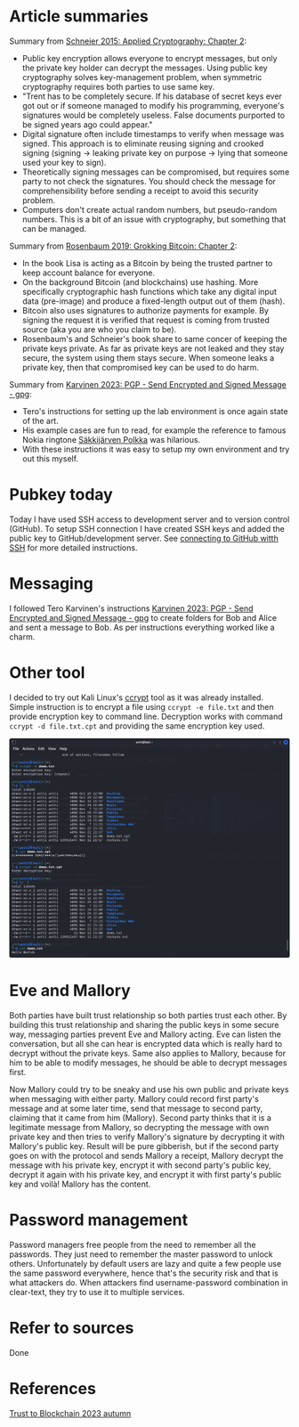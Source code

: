 # Article summaries
Summary from [Schneier 2015: Applied Cryptography: Chapter 2](https://learning.oreilly.com/library/view/applied-cryptography-protocols/9781119096726/10_chap02.html#chap02-sec005):
- Public key encryption allows everyone to encrypt messages, but only the private key holder can decrypt the messages. Using public key cryptography solves key-management problem, when symmetric cryptography requires both parties to use same key.
- "Trent has to be completely secure. If his database of secret keys ever got out or if someone managed to modify his programming, everyone's signatures would be completely useless. False documents purported to be signed years ago could appear."
- Digital signature often include timestamps to verify when message was signed. This approach is to eliminate reusing signing and crooked signing (signing -> leaking private key on purpose -> lying that someone used your key to sign).
- Theoretically signing messages can be compromised, but requires some party to not check the signatures. You should check the message for comprehensibility before sending a receipt to avoid this security problem.
- Computers don't create actual random numbers, but pseudo-random numbers. This is a bit of an issue with cryptography, but something that can be managed.

Summary from [Rosenbaum 2019: Grokking Bitcoin: Chapter 2](https://learning.oreilly.com/library/view/grokking-bitcoin/9781617294648/OEBPS/Text/kindle_split_011.html#ch02lev1sec1):
- In the book Lisa is acting as a Bitcoin by being the trusted partner to keep account balance for everyone.
- On the background Bitcoin (and blockchains) use hashing. More specifically cryptographic hash functions which take any digital input data (pre-image) and produce a fixed-length output out of them (hash).
- Bitcoin also uses signatures to authorize payments for example. By signing the request it is verified that request is coming from trusted source (aka you are who you claim to be).
- Rosenbaum's and Schneier's book share to same concer of keeping the private keys private. As far as private keys are not leaked and they stay secure, the system using them stays secure. When someone leaks a private key, then that compromised key can be used to do harm.

Summary from [Karvinen 2023: PGP - Send Encrypted and Signed Message - gpg](https://terokarvinen.com/2023/pgp-encrypt-sign-verify/):
- Tero's instructions for setting up the lab environment is once again state of the art.
- His example cases are fun to read, for example the reference to famous Nokia ringtone [Säkkijärven Polkka](https://www.youtube.com/watch?v=jvFMtMAxGSw) was hilarious.
- With these instructions it was easy to setup my own environment and try out this myself.

# Pubkey today
Today I have used SSH access to development server and to version control (GitHub). To setup SSH connection I have created SSH keys and added the public key to GitHub/development server. See [connecting to GitHub witth SSH](https://docs.github.com/en/authentication/connecting-to-github-with-ssh) for more detailed instructions.

# Messaging
I followed Tero Karvinen's instructions [Karvinen 2023: PGP - Send Encrypted and Signed Message - gpg](https://terokarvinen.com/2023/pgp-encrypt-sign-verify/) to create folders for Bob and Alice and sent a message to Bob. As per instructions everything worked like a charm.

# Other tool
I decided to try out Kali Linux's [ccrypt](https://www.kali.org/tools/ccrypt/) tool as it was already installed. Simple instruction is to encrypt a file using `ccrypt -e file.txt` and then provide encryption key to command line. Decryption works with command `ccrypt -d file.txt.cpt` and providing the same encryption key used.

![Example encryption and decryption](/ccrypt.png)

# Eve and Mallory
Both parties have built trust relationship so both parties trust each other. By building this trust relationship and sharing the public keys in some secure way, messaging parties prevent Eve and Mallory acting. Eve can listen the conversation, but all she
can hear is encrypted data which is really hard to decrypt without the private keys. Same also applies to Mallory, because for him to be able to modify messages, he should be able to decrypt messages first.

Now Mallory could try to be sneaky and use his own public and private keys when messaging with either party. Mallory could record first party's message and at some later time, send that message to second party, claiming that it came from him (Mallory).
Second party thinks that it is a legitimate message from Mallory, so decrypting the message with own private key and then tries to verify Mallory's signature by decrypting it with Mallory's public key. Result will be pure gibberish,
but if the second party goes on with the protocol and sends Mallory a receipt, Mallory decrypt the message with his private key, encrypt it with second party's public key, decrypt it again with his private key, and encrypt it with first party's public key and voilà! Mallory has the content.

# Password management
Password managers free people from the need to remember all the passwords. They just need to remember the master password to unlock others. Unfortunately by default users are lazy and quite a few people use the same password everywhere, hence that's the security risk and that is what attackers do. When attackers find username-password combination in clear-text, they try to use it to multiple services.

# Refer to sources
Done

# References
[Trust to Blockchain 2023 autumn](https://terokarvinen.com/2023/trust-to-blockchain/)
